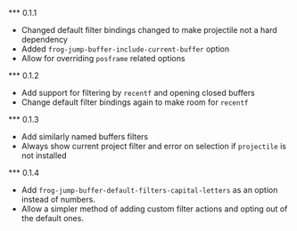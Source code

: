 \*\*\* 0.1.1

- Changed default filter bindings changed to make projectile not a hard dependency
- Added `frog-jump-buffer-include-current-buffer` option
- Allow for overriding `posframe` related options

\*\*\* 0.1.2

- Add support for filtering by `recentf` and opening closed buffers
- Change default filter bindings again to make room for `recentf`

\*\*\* 0.1.3

- Add similarly named buffers filters
- Always show current project filter and error on selection if `projectile` is not installed

\*\*\* 0.1.4

- Add `frog-jump-buffer-default-filters-capital-letters` as an option instead of numbers.
- Allow a simpler method of adding custom filter actions and opting out of the default ones.
